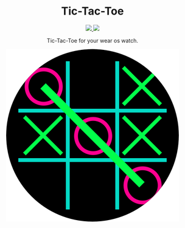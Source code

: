 <h1 align="center">Tic-Tac-Toe</h1> 
<p align="center">
  <a href="https://github.com/MolchanovDmitry/TicTacToeWearOs/actions?query=workflow%3ACI">
    <img src="https://github.com/MolchanovDmitry/TicTacToeWearOs/workflows/CI/badge.svg">
  </a>
  <a href="#">
    <img src="https://img.shields.io/badge/android-7.1+-blue?logo=android">
  </a>
</p>
<p align="center">
  Tic-Tac-Toe for your wear os watch.
</p>

<div align="center">
  <img src="img/Screenshot.png">
</div>